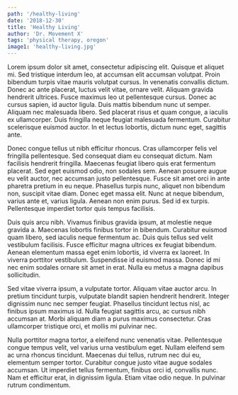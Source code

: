 ```yaml
---
path: '/healthy-living'
date: '2018-12-30'
title: 'Healthy Living'
author: 'Dr. Movement X'
tags: 'physical therapy, oregon'
image1: 'healthy-living.jpg'
---
```


Lorem ipsum dolor sit amet, consectetur adipiscing elit. Quisque et aliquet mi. Sed tristique interdum leo, at accumsan elit accumsan volutpat. Proin bibendum turpis vitae mauris volutpat cursus. In venenatis convallis dictum. Donec ac ante placerat, luctus velit vitae, ornare velit. Aliquam gravida hendrerit ultrices. Fusce maximus leo ut pellentesque cursus. Donec ac cursus sapien, id auctor ligula. Duis mattis bibendum nunc ut semper. Aliquam nec malesuada libero. Sed placerat risus et quam congue, a iaculis ex ullamcorper. Duis fringilla neque feugiat malesuada fermentum. Curabitur scelerisque euismod auctor. In et lectus lobortis, dictum nunc eget, sagittis ante.

Donec congue tellus ut nibh efficitur rhoncus. Cras ullamcorper felis vel fringilla pellentesque. Sed consequat diam eu consequat dictum. Nam facilisis hendrerit fringilla. Maecenas feugiat libero quis erat fermentum placerat. Sed eget euismod odio, non sodales sem. Aenean posuere augue eu velit auctor, nec accumsan justo pellentesque. Fusce sit amet orci in ante pharetra pretium in eu neque. Phasellus turpis nunc, aliquet non bibendum non, suscipit vitae diam. Donec eget massa elit. Nunc at neque bibendum, varius ante et, varius ligula. Aenean non enim purus. Sed id ex turpis. Pellentesque imperdiet tortor quis tempus facilisis.

Duis quis arcu nibh. Vivamus finibus gravida ipsum, at molestie neque gravida a. Maecenas lobortis finibus tortor in bibendum. Curabitur euismod quam libero, sed iaculis neque fermentum ac. Duis quis tellus sed velit vestibulum facilisis. Fusce efficitur magna ultrices ex feugiat bibendum. Aenean elementum massa eget enim lobortis, id viverra ex laoreet. In viverra porttitor vestibulum. Suspendisse id euismod massa. Donec id mi nec enim sodales ornare sit amet in erat. Nulla eu metus a magna dapibus sollicitudin.

Sed vitae viverra ipsum, a vulputate tortor. Aliquam vitae auctor arcu. In pretium tincidunt turpis, vulputate blandit sapien hendrerit hendrerit. Integer dignissim nunc nec semper feugiat. Phasellus tincidunt lectus nisl, ac finibus ipsum maximus id. Nulla feugiat sagittis arcu, ac cursus nibh accumsan at. Morbi aliquam diam a purus maximus consectetur. Cras ullamcorper tristique orci, et mollis mi pulvinar nec.

Nulla porttitor magna tortor, a eleifend nunc venenatis vitae. Pellentesque congue tempus velit, vel varius urna vestibulum eget. Nullam eleifend sem ac urna rhoncus tincidunt. Maecenas dui tellus, rutrum nec dui eu, elementum semper tortor. Curabitur congue justo vitae augue sodales accumsan. Ut imperdiet tellus fermentum, finibus orci id, convallis nunc. Nam et efficitur erat, in dignissim ligula. Etiam vitae odio neque. In pulvinar rutrum condimentum.

